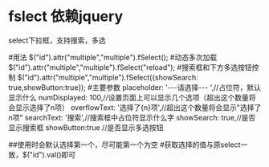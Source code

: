 # fslect  依赖jquery
select下拉框，支持搜索，多选

#用法
$("id").attr("multiple","multiple").fSelect();
#动态多次加载
$("id").attr("multiple","multiple").fSelect("reload");
#搜索框和下方多选按钮控制
$("id").attr("multiple","multiple").fSelect({showSearch: true,showButton:true});
#主要参数
placeholder:  '---请选择--- ',//占位符，默认显示什么
numDisplayed: 100,//设置页面上可以显示几个选项（超出这个数量将会显示选择了n项）
overflowText: '选择了{n}项',//超出这个数量将会显示"选择了n项"
searchText: '搜索',//搜索框中占位符显示什么字
showSearch: true,//是否显示搜索框
showButton:true //是否显示多选按钮

##使用时会默认选择第一个，尽可能第一个为空
#获取选择的值与原select一致，$("id").val()即可
